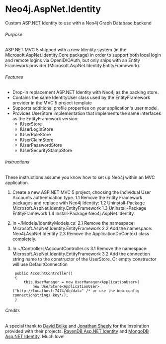 Neo4j.AspNet.Identity
=====================

Custom ASP.NET Identity to use with a Neo4j Graph Database backend

###### Purpose

ASP.NET MVC 5 shipped with a new Identity system (in the Microsoft.AspNet.Identity.Core package) in order to support both local login and remote logins via OpenID/OAuth, but only ships with an Entity Framework provider (Microsoft.AspNet.Identity.EntityFramework).

###### Features

- Drop-in replacement ASP.NET Identity with Neo4j as the backing store.
- Contains the same IdentityUser class used by the EntityFramework provider in the MVC 5 project template
- Supports additional profile properties on your application's user model.
- Provides UserStore implementation that implements the same interfaces as the EntityFramework version:
  - IUserStore
  - IUserLoginStore
  - IUserRoleStore
  - IUserClaimStore
  - IUserPasswordStore
  - IUserSecurityStampStore
 

###### Instructions

These instructions assume you know how to set up Neo4j within an MVC application.

1. Create a new ASP.NET MVC 5 project, choosing the Individual User Accounts authentication type.
  1.1 Remove the Entity Framework packages and replace with Neo4j Identity:
  1.2 Uninstall-Package Microsoft.AspNet.Identity.EntityFramework
  1.3 Uninstall-Package EntityFramework
  1.4 Install-Package Neo4j.AspNet.Identity

2. In ~/Models/IdentityModels.cs:
  2.1 Remove the namespace: Microsoft.AspNet.Identity.EntityFramework
  2.2 Add the namespace: Neo4j.AspNet.Identity
  2.3 Remove the ApplicationDbContext class completely.
3. In ~/Controllers/AccountController.cs
  3.1 Remove the namespace: Microsoft.AspNet.Identity.EntityFramework
  3.2 Add the connection string name to the constructor of the UserStore. Or empty constructor will use DefaultConnection

        public AccountController()
        {
            this.UserManager = new UserManager<ApplicationUser>(
                new UserStore<ApplicationUser>("http://localhost:7474/db/data" /* or use the Web.config connectionstrings key*/);
        }
        
###### Credits

A special thank to [David Boike](https://github.com/DavidBoike) and [Jonathan Sheely](https://github.com/jsheely) for the inspiration provided with their projects. [RavenDB Asp.NET Identity](https://github.com/ILMServices/RavenDB.AspNet.Identity.) and [MongoDB Asp.NET Identity](https://github.com/InspectorIT/MongoDB.AspNet.Identity). Much love!
